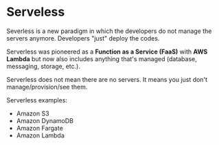 # Serveless

Severless is a new paradigm in which the developers do not manage the servers anymore. Developers "just" deploy the codes.

Serverless was pioneered as a **Function as a Service (FaaS)** with **AWS Lambda** but now also includes anything that's managed (database, messaging, storage, etc.).

Serverless does not mean there are no servers. It means you just don't manage/provision/see them.

Serverless examples:
- Amazon S3
- Amazon DynamoDB
- Amazon Fargate
- Amazon Lambda